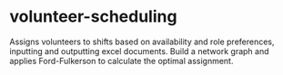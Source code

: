 # volunteer-scheduling
Assigns volunteers to shifts based on availability and role preferences, inputting and outputting excel documents. Build a network graph and applies Ford-Fulkerson to calculate the optimal assignment.
